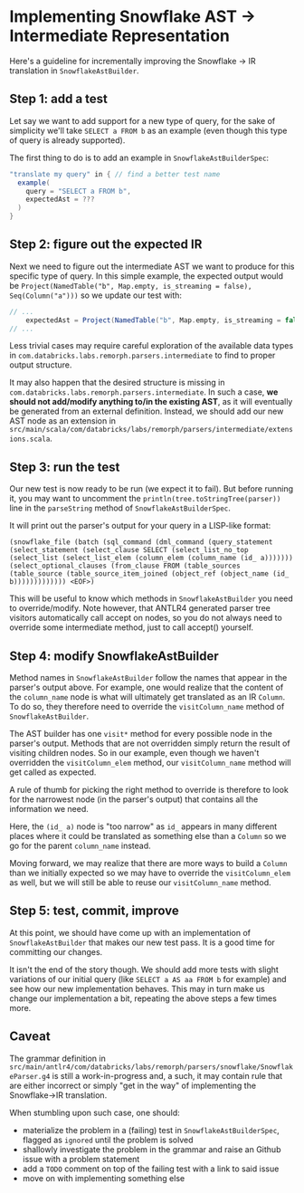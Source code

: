 # Implementing Snowflake AST -> Intermediate Representation

Here's a guideline for incrementally improving the Snowflake -> IR translation in `SnowflakeAstBuilder`.

## Step 1: add a test

Let say we want to add support for a new type of query, for the sake of simplicity we'll take `SELECT a FROM b` as an example (even though this type of query is already supported).

The first thing to do is to add an example in `SnowflakeAstBuilderSpec`:

```scala
"translate my query" in { // find a better test name
  example(
    query = "SELECT a FROM b",
    expectedAst = ???
  )
}
```

## Step 2: figure out the expected IR

Next we need to figure out the intermediate AST we want to produce for this specific type of query. In this simple example, the expected output would be `Project(NamedTable("b", Map.empty, is_streaming = false), Seq(Column("a")))` so we update our test with:

```scala
// ...
    expectedAst = Project(NamedTable("b", Map.empty, is_streaming = false), Seq(Column("a")))
// ...
```

Less trivial cases may require careful exploration of the available data types in `com.databricks.labs.remorph.parsers.intermediate` to find to proper output structure.

It may also happen that the desired structure is missing in `com.databricks.labs.remorph.parsers.intermediate`. In such a case, **we should not add/modify anything to/in the existing AST**, as it will eventually be generated from an external definition. Instead, we should add our new AST node as an extension in `src/main/scala/com/databricks/labs/remorph/parsers/intermediate/extensions.scala`.

## Step 3: run the test

Our new test is now ready to be run (we expect it to fail). But before running it, you may want to uncomment the `println(tree.toStringTree(parser))` line in the `parseString` method of `SnowflakeAstBuilderSpec`.

It will print out the parser's output for your query in a LISP-like format:

```
(snowflake_file (batch (sql_command (dml_command (query_statement (select_statement (select_clause SELECT (select_list_no_top (select_list (select_list_elem (column_elem (column_name (id_ a))))))) (select_optional_clauses (from_clause FROM (table_sources (table_source (table_source_item_joined (object_ref (object_name (id_ b))))))))))))) <EOF>)
```

This will be useful to know which methods in `SnowflakeAstBuilder` you need to override/modify.
Note however, that ANTLR4 generated parser tree visitors automatically call accept on nodes,
so you do not always need to override some intermediate method, just to call accept() yourself.


## Step 4: modify SnowflakeAstBuilder

Method names in `SnowflakeAstBuilder` follow the names that appear in the parser's output above. For example, one would realize that the content of the `column_name` node is what will ultimately get translated as an IR `Column`. To do so, they therefore need to override the `visitColumn_name` method of `SnowflakeAstBuilder`.

The AST builder has one `visit*` method for every possible node in the parser's output. Methods that are not overridden simply return the result of visiting children nodes. So in our example, even though we haven't overridden the `visitColumn_elem` method, our `visitColumn_name` method will get called as expected. 

A rule of thumb for picking the right method to override is therefore to look for the narrowest node (in the parser's output) that contains all the information we need. 

Here, the `(id_ a)` node is "too narrow" as `id_` appears in many different places where it could be translated as something else than a `Column` so we go for the parent `column_name` instead.

Moving forward, we may realize that there are more ways to build a `Column` than we initially expected so we may have to override the `visitColumn_elem` as well, but we will still be able to reuse our `visitColumn_name` method.

## Step 5: test, commit, improve

At this point, we should have come up with an implementation of `SnowflakeAstBuilder` that makes our new test pass. It is a good time for committing our changes. 

It isn't the end of the story though. We should add more tests with slight variations of our initial query (like `SELECT a AS aa FROM b` for example) and see how our new implementation behaves. This may in turn make us change our implementation a bit, repeating the above steps a few times more.

## Caveat

The grammar definition in `src/main/antlr4/com/databricks/labs/remorph/parsers/snowflake/SnowflakeParser.g4` is still a work-in-progress and, a such, it may contain rule that are either incorrect or simply "get in the way" of implementing the Snowflake->IR translation. 

When stumbling upon such case, one should:
- materialize the problem in a (failing) test in `SnowflakeAstBuilderSpec`, flagged as `ignored` until the problem is solved
- shallowly investigate the problem in the grammar and raise an Github issue with a problem statement
- add a `TODO` comment on top of the failing test with a link to said issue
- move on with implementing something else



